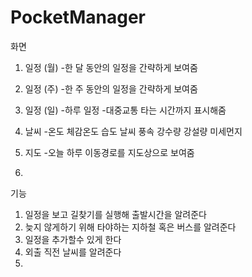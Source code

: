 # PocketManager


화면
1. 일정 (월)
  -한 달 동안의 일정을 간략하게 보여줌
  
2. 일정 (주)
  -한 주 동안의 일정을 간략하게 보여줌

3. 일정 (일)
  -하루 일정
  -대중교통 타는 시간까지 표시해줌

3. 날씨
  -온도 체감온도 습도 날씨 풍속 강수량 강설량 미세먼지

5. 지도
  -오늘 하루 이동경로를 지도상으로 보여줌
  
6. 


기능
1. 일정을 보고 길찾기를 실행해 출발시간을 알려준다
2. 늦지 않게하기 위해 타야하는 지하철 혹은 버스를 알려준다
3. 일정을 추가할수 있게 한다
4. 외출 직전 날씨를 알려준다
5. 
